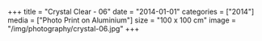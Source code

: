 +++
title = "Crystal Clear - 06"
date = "2014-01-01"
categories = ["2014"]
media = ["Photo Print on Aluminium"]
size = "100 x 100 cm"
image = "/img/photography/crystal-06.jpg"
+++
